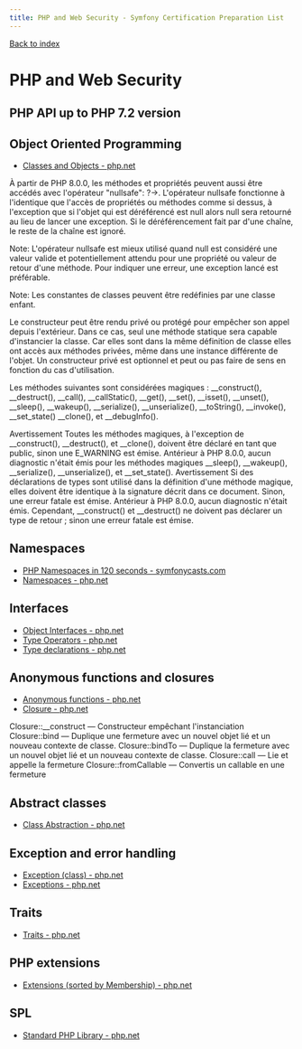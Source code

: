 ```yaml
---
title: PHP and Web Security - Symfony Certification Preparation List
---
```

[Back to index](../readme.md#table-of-contents)

# PHP and Web Security

## PHP API up to PHP 7.2 version

## Object Oriented Programming
- [Classes and Objects - php.net](http://php.net/manual/en/language.oop5.php)

À partir de PHP 8.0.0, les méthodes et propriétés peuvent aussi être accédés avec l'opérateur "nullsafe": ?->. L'opérateur nullsafe fonctionne à l'identique que l'accès de propriétés ou méthodes comme si dessus, à l'exception que si l'objet qui est déréférencé est null alors null sera retourné au lieu de lancer une exception. Si le déréférencement fait par d'une chaîne, le reste de la chaîne est ignoré.

Note:
L'opérateur nullsafe est mieux utilisé quand null est considéré une valeur valide et potentiellement attendu pour une propriété ou valeur de retour d'une méthode. Pour indiquer une erreur, une exception lancé est préférable.

Note:
Les constantes de classes peuvent être redéfinies par une classe enfant.

Le constructeur peut être rendu privé ou protégé pour empêcher son appel depuis l'extérieur. Dans ce cas, seul une méthode statique sera capable d'instancier la classe. Car elles sont dans la même définition de classe elles ont accès aux méthodes privées, même dans une instance différente de l'objet. Un constructeur privé est optionnel et peut ou pas faire de sens en fonction du cas d'utilisation.


Les méthodes suivantes sont considérées magiques : __construct(), __destruct(), __call(), __callStatic(), __get(), __set(), __isset(), __unset(), __sleep(), __wakeup(), __serialize(), __unserialize(), __toString(), __invoke(), __set_state() __clone(), et __debugInfo().

Avertissement
Toutes les méthodes magiques, à l'exception de __construct(), __destruct(), et __clone(), doivent être déclaré en tant que public, sinon une E_WARNING est émise. Antérieur à PHP 8.0.0, aucun diagnostic n'était émis pour les méthodes magiques __sleep(), __wakeup(), __serialize(), __unserialize(), et __set_state().
Avertissement
Si des déclarations de types sont utilisé dans la définition d'une méthode magique, elles doivent être identique à la signature décrit dans ce document. Sinon, une erreur fatale est émise. Antérieur à PHP 8.0.0, aucun diagnostic n'était émis. Cependant, __construct() et __destruct() ne doivent pas déclarer un type de retour ; sinon une erreur fatale est émise.

## Namespaces
- [PHP Namespaces in 120 seconds - symfonycasts.com](https://symfonycasts.com/screencast/php-namespaces-in-120-seconds)
- [Namespaces - php.net](http://php.net/manual/en/language.namespaces.php)

## Interfaces
- [Object Interfaces - php.net](http://php.net/manual/en/language.oop5.interfaces.php)
- [Type Operators - php.net](http://php.net/manual/en/language.operators.type.php)
- [Type declarations - php.net](http://php.net/manual/en/functions.arguments.php#functions.arguments.type-declaration)

## Anonymous functions and closures
- [Anonymous functions - php.net](http://php.net/manual/en/functions.anonymous.php)
- [Closure - php.net](http://php.net/manual/en/class.closure.php)

Closure::__construct — Constructeur empêchant l'instanciation
Closure::bind — Duplique une fermeture avec un nouvel objet lié et un nouveau contexte de classe.
Closure::bindTo — Duplique la fermeture avec un nouvel objet lié et un nouveau contexte de classe.
Closure::call — Lie et appelle la fermeture
Closure::fromCallable — Convertis un callable en une fermeture

## Abstract classes
- [Class Abstraction - php.net](http://php.net/manual/en/language.oop5.abstract.php)

## Exception and error handling
- [Exception (class) - php.net](http://php.net/manual/en/class.exception.php)
- [Exceptions - php.net](http://php.net/manual/en/language.exceptions.php)

## Traits
- [Traits - php.net](http://php.net/manual/en/language.oop5.traits.php)

## PHP extensions
- [Extensions (sorted by Membership) - php.net](http://php.net/manual/en/extensions.membership.php)

## SPL
- [Standard PHP Library - php.net](http://php.net/book.spl)
